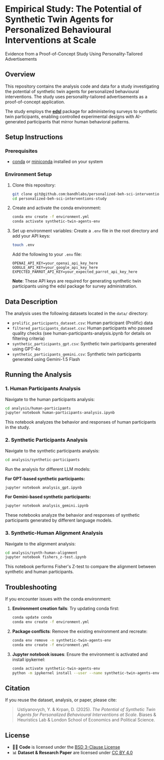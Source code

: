 # Empirical Study: The Potential of Synthetic Twin Agents for Personalized Behavioural Interventions at Scale

Evidence from a Proof-of-Concept Study Using Personality-Tailored Advertisements

## Overview

This repository contains the analysis code and data for a study investigating the potential of synthetic twin agents for personalized behavioural interventions. The study uses personality-tailored advertisements as a proof-of-concept application.

The study employs the **[edsl](https://github.com/expectedparrot/edsl)** package for administering surveys to synthetic twin participants, enabling controlled experimental designs with AI-generated participants that mirror human behavioral patterns.

## Setup Instructions

### Prerequisites

- [conda](https://docs.conda.io/en/latest/miniconda.html) or [miniconda](https://docs.conda.io/en/latest/miniconda.html) installed on your system

### Environment Setup

1. Clone this repository:
   ```bash
   git clone git@github.com:bandhlabs/personalized-beh-sci-interventions-study.git
   cd personalized-beh-sci-interventions-study
   ```

2. Create and activate the conda environment:
   ```bash
   conda env create -f environment.yml
   conda activate synthetic-twin-agents-env
   ```

3. Set up environment variables:
   Create a `.env` file in the root directory and add your API keys:
   ```bash
   touch .env
   ```
   
   Add the following to your `.env` file:
   ```
   OPENAI_API_KEY=your_openai_api_key_here
   GOOGLE_API_KEY=your_google_api_key_here
   EXPECTED_PARROT_API_KEY=your_expected_parrot_api_key_here
   ```
   
   **Note**: These API keys are required for generating synthetic twin participants using the edsl package for survey administration.

## Data Description

The analysis uses the following datasets located in the `data/` directory:

- `prolific_participants_dataset.csv`: Human participant (Prolific) data
- `filtered_participants_dataset.csv`: Human participants who passed quality checks (see human-participants-analysis.ipynb for details on filtering criteria)
- `synthetic_participants_gpt.csv`: Synthetic twin participants generated using GPT-4o
- `synthetic_participants_gemini.csv`: Synthetic twin participants generated using Gemini-1.5 Flash

## Running the Analysis

### 1. Human Participants Analysis

Navigate to the human participants analysis:
```bash
cd analysis/human-participants
jupyter notebook human-participants-analysis.ipynb
```

This notebook analyzes the behavior and responses of human participants in the study.

### 2. Synthetic Participants Analysis

Navigate to the synthetic participants analysis:
```bash
cd analysis/synthetic-participants
```

Run the analysis for different LLM models:

**For GPT-based synthetic participants:**
```bash
jupyter notebook analysis_gpt.ipynb
```

**For Gemini-based synthetic participants:**
```bash
jupyter notebook analysis_gemini.ipynb
```

These notebooks analyze the behavior and responses of synthetic participants generated by different language models.

### 3. Synthetic-Human Alignment Analysis

Navigate to the alignment analysis:
```bash
cd analysis/synth-human-alignment
jupyter notebook fishers_z-test.ipynb
```

This notebook performs Fisher's Z-test to compare the alignment between synthetic and human participants.

## Troubleshooting

If you encounter issues with the conda environment:

1. **Environment creation fails**: Try updating conda first:
   ```bash
   conda update conda
   conda env create -f environment.yml
   ```

2. **Package conflicts**: Remove the existing environment and recreate:
   ```bash
   conda env remove -n synthetic-twin-agents-env
   conda env create -f environment.yml
   ```

3. **Jupyter notebook issues**: Ensure the environment is activated and install ipykernel:
   ```bash
   conda activate synthetic-twin-agents-env
   python -m ipykernel install --user --name synthetic-twin-agents-env --display-name "Synthetic Twin Agents"
   ```

## Citation

If you reuse the dataset, analysis, or paper, please cite:

> Ustiyanovych, Y. & Krpan, D. (2025). *The Potential of Synthetic Twin Agents for Personalized Behavioural Interventions at Scale*. Biases & Heuristics Lab & London School of Economics and Political Science.

## License

- 🧑‍💻 **Code** is licensed under the [BSD 3-Clause License](LICENSE)
- 📊 **Dataset & Research Paper** are licensed under [CC BY 4.0](LICENSE-DATA)


